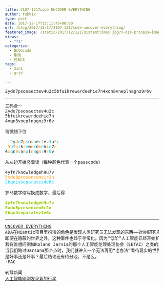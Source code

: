 ```yaml
---
title: 2107-1217code UNCOVER EVERYTHING
author: fukkix
type: post
date: 2017-12-17T15:11:45+00:00
url: /blog/2017/12/17/2107-1217code-uncover-everything/
featured_image: /static/2017/12/1217DistantTimes.jpg?x-oss-process=image/resize,m_fill,w_700,h_220
views:
  - "71"
categories:
  - BLOGcode
  - 剧情
  - 已解决
tags:
  - 3in1
  - grid

---
```

<pre>2ydo7psosaectev4u2c5bfuikrewerdeehie7n4xqn8vneplnagnz9r6v<!--more--></pre>

* * *

<pre>三码合一
2ydo7psosaectev4u2c
5bfuikrewerdeehie7n
4xqn8vneplnagnz9r6v

稍微错下位

  <span style="color: #00ccff;">2</span>y<span style="color: #ff9900;">d</span><span style="color: #00ccff;">o</span>7<span style="color: #ff9900;">p</span><span style="color: #00ccff;">s</span>o<span style="color: #ff9900;">s</span><span style="color: #00ccff;">a</span>e<span style="color: #ff9900;">c</span><span style="color: #00ccff;">t</span>e<span style="color: #ff9900;">v</span><span style="color: #00ccff;">4</span>u<span style="color: #ff9900;">2</span><span style="color: #00ccff;">c</span>
 <span style="color: #ff9900;">5</span><span style="color: #00ccff;">b</span>f<span style="color: #ff9900;">u</span><span style="color: #00ccff;">i</span>k<span style="color: #ff9900;">r</span><span style="color: #00ccff;">e</span>w<span style="color: #ff9900;">e</span><span style="color: #00ccff;">r</span>d<span style="color: #ff9900;">e</span><span style="color: #00ccff;">e</span>h<span style="color: #ff9900;">i</span><span style="color: #00ccff;">e</span>7<span style="color: #ff9900;">n</span>
4<span style="color: #ff9900;">x</span><span style="color: #00ccff;">q</span>n<span style="color: #ff9900;">8</span><span style="color: #00ccff;">v</span>n<span style="color: #ff9900;">e</span><span style="color: #00ccff;">p</span>l<span style="color: #ff9900;">n</span><span style="color: #00ccff;">a</span>g<span style="color: #ff9900;">n</span><span style="color: #00ccff;">z</span>9<span style="color: #ff9900;">r</span><span style="color: #00ccff;">6</span>v

从左边开始竖着读（每种颜色代表一个passcode）

4yfn7knowledgeh9u7v
<span style="color: #ff9900;">5xdu8presencenvir2n</span>
<span style="color: #00ccff;">2bqoivseparatez4e6c
</span>
罗马数字缩写换成数字，最后得

<span style="color: #99cc00;"><strong>4yfn7knowledgeh9u7v</strong></span>
<span style="color: #99cc00;"><strong>5xdu8presencen6r2n</strong></span>
<span style="color: #99cc00;"><strong>2bqo4separatez4e6c</strong></span></pre>

* * *

<pre><a href="http://investigate.ingress.com/2017/12/17/uncover-everything/">UNCOVER EVERYTHING</a>
ADA在Niantic项目里扮演的角色是发现人类研究员无法发现的东西——对XM研究实验中每秒数千亿比特的数据进行检索分类看看能找到什么。
即便在隐蔽的世界之外，这种事件也趋于寻常化。因为“低阶”人工智能已经开始扩展我们对宇宙的了解，告诉我们未知之事。
若有谁想问例如Roland Jarvis的那个人工智能伦理处理协会（SETAI）之类的组织存在的原因，或者为何Jarvis和他的追随者Acolyte以及Jahan从相反的立场来看待这个世界，这就是原因。
当我们跨过Darsana那个点时，我们就进入一个无法再用“老办法”看待现实的世界了……
是好事还是坏事？最后结论还有待分晓，不是么。
-PAC

转载新闻
<a href="https://www.technologyreview.com/the-download/609785/artificial-intelligence-just-discovered-new-planets/">人工智能刚刚发现新的行星</a></pre>